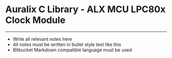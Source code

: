 # Auralix C Library - ALX MCU LPC80x Clock Module
---
- Write all relevant notes here
- All notes must be written in bullet style text like this
- Bitbucket Markdown compatible language must be used
